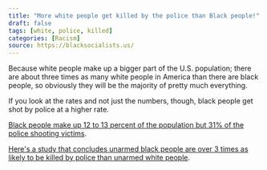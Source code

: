 ```yaml
---
title: "More white people get killed by the police than Black people!"
draft: false
tags: [white, police, killed]
categories: [Racism]
source: https://blacksocialists.us/
---
```


Because white people make up a bigger part of the U.S. population; there are about three times as many white people in America than there are black people, so obviously they will be the majority of pretty much everything.  
  
If you look at the rates and not just the numbers, though, black people get shot by police at a higher rate.  
  
[Black people make up 12 to 13 percent of the population but 31% of the police shooting victims](https://www.vox.com/identities/2016/8/13/17938186/police-shootings-killings-racism-racial-disparities).  
  
[Here's a study that concludes unarmed black people are over 3 times as likely to be killed by police than unarmed white people](https://www.ncbi.nlm.nih.gov/pmc/articles/PMC4634878/).

